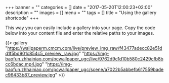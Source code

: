 +++
banner = ""
categories = []
date = "2017-05-20T12:00:23+02:00"
description = ""
images = []
menu = ""
tags = []
title = "Using the gallery shortcode"
+++

This way you can easily include a gallery into your page. Copy the code below into your content file and enter the relative paths to your images.

<!--more-->

<p></p>

{{< gallery 
    "https://wallpaperm.cmcm.com/live/preview_img_raw/f43477adecc82e51dd1f5bd901c854c5_preview_raw.jpg"
    "https://img-baofun.zhhainiao.com/pcwallpaper_ugc/live/9762d9c1d10b580c2429cfb8bcc6bdac.mp4.jpg" 
    "https://img-baofun.zhhainiao.com/pcwallpaper_ugc/scene/a7022b5abbefb617559badec96433b87_preview.jpg" 
    >}}

